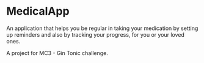 # MedicalApp

An application that helps you be regular in taking your medication by setting up reminders and also by tracking your progress, for you or your loved ones.

A project for MC3 - Gin Tonic challenge.
